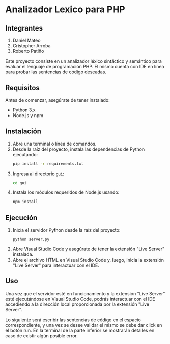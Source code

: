 # Analizador Lexico para PHP

## Integrantes
1. Daniel Mateo
2. Cristopher Arroba
3. Roberto Patiño

Este proyecto consiste en un analizador léxico sintáctico y semántico para evaluar el lenguaje de programación PHP. 
El mismo cuenta con IDE en línea para probar las sentencias de código deseadas.
## Requisitos

Antes de comenzar, asegúrate de tener instalado:

- Python 3.x
- Node.js y npm

## Instalación

1. Abre una terminal o línea de comandos.
2. Desde la raíz del proyecto, instala las dependencias de Python ejecutando:
    ```bash
    pip install -r requirements.txt
    ```
3. Ingresa al directorio `gui`:
    ```bash
    cd gui
    ```
4. Instala los módulos requeridos de Node.js usando:
    ```bash
    npm install
    ```

## Ejecución

1. Inicia el servidor Python desde la raíz del proyecto:
    ```bash
    python server.py
    ```
2. Abre Visual Studio Code y asegúrate de tener la extensión "Live Server" instalada.
3. Abre el archivo HTML en Visual Studio Code y, luego, inicia la extensión "Live Server" para interactuar con el IDE.

## Uso

Una vez que el servidor esté en funcionamiento y la extensión "Live Server" esté ejecutándose en Visual Studio Code, podrás interactuar con el IDE accediendo a la dirección local proporcionada por la extensión "Live Server".

Lo siguiente será escribir las sentencias de código en el espacio correspondiente, y una vez se desee validar el mismo se debe dar click en el botón run.
En la terminal de la parte inferior se mostrarán detalles en caso de existir algún posible error.
